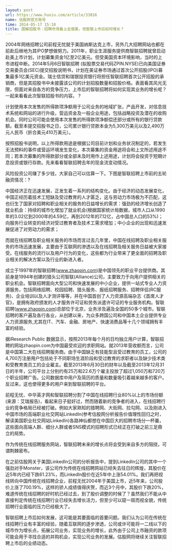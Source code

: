```yaml
---
layout: post
url: https://www.huxiu.com/article/33816
name: 估股网官方账号
time: 2014-05-17 15:10
title: 图解招股书：招聘市场看上去很美，但智联上市后如何增长？
---
```

2004年网络招聘公司前程无忧就于美国纳斯达克上市，另外几大招聘网站也都在前赴后继地为其IPO梦想做努力。2011年，职业生涯服务提供商智联招聘就曾启动赴美上市计划，计划募集资金1亿至2亿美元。但受美国资本环境影响，当时的上市进程中断。2014年5月6日智联招聘 (拟股票交易代码ZPIN.NYSE)已向美国证券交易委员会(SEC)提交招股说明书，计划在美证券市场通过首次公开招股(IPO)募集最多1亿美元资金。瑞士信贷和瑞银投资银行将担任智联招聘首次公开招股的承销商，但是其招股书中未披露该公司的计划招股数量和招股价格。表面看其风光无限，但面对来自各方的竞争压力，上市后的智联招聘将如何实现其业务的增长呢？一起来看看此次智联招股书的内容。 ?

计划使用本次发售的所得款项净额用于公司业务的地域扩张，产品开发，对信息技术系统和网站的进行升级，营运资金及一般企业用途，包括战略投资及潜在的收购机会。同时公司可能会使用本次发售的所得款项净额偿还部分或所有的银行贷款额。截至本提交招股书之日，公司累计银行贷款本金为5,300万美元以及2,490万元人民币（折合美元410万美元）。

按照招股书说明，以上所得款用途是根据公司目前计划和业务状况制定的，若发生无法预料的事件或营运环境发生变化，本次募集的资金用途将会和上文所述用途不同；若本次募集的所得款部分或全部未及时用作上述用途，计划将会投资于短期计息投资或银行存款。先来看看智联招聘去年的现金流变动情况。

风险投资公司赚了多少钱，大家自己可以估算一下。下图是智联招聘上市前的五轮融资情况：?

中国经济正在迅速发展，正发生着一系列的结构变化。由于经济的动态发展变化，中国正经历着技术工短缺及受过教育的人才匮乏，这与劳动力市场极为不匹配，这也衍生了国家对招聘和职业相关的服务的日益增长的需求：强劲的经济增长创造了就业机会：持续的城市化增加了就业机会(根据国家统计局数据，城市人口从1990年的3.02亿到2000年的4.59亿，再到2012年的7.12亿，占中国总人口的53%)；向服务行业转变的经济对受过教育者及技术工需求增加；中小企业的出现和迅速发展促进了对劳动力的需求；

而就在线招聘及职业相关服务的市场而言过去几年里，中国在线招聘及职业相关服务的市场迅速发展，主要由于互联网的渗透以及在线招聘及相关服务日益被大家接受。在线服务的流行以及用户行为的变化，这些都为行业带来了更全面的招聘及职业相关的解决方案以及行业的新进入者。

成立于1997年的智联招聘(www.zhaopin.com)是中国领先的职业平台提供商。其前身是1994年创建的猎头公司智联(Alliance)公司，主要致力于向用户提供相关的职业机会。智联招聘面向大型公司和快速发展的中小企业，提供一站式专业人力资源服务，包括网络招聘、校园招聘、猎头服务、报纸招聘服务、招聘伴侣(RC服务)、企业培训以及人才测评等等，并在中国首创了人力资源高端杂志《首席人才官》，是拥有政府颁发的人才服务许可证和劳务派遣许可证的专业服务机构。智联招聘(www.zhaopin.com)总部位于北京，业务涉及遍及全国的50多个城市。智联招聘的客户遍及各行各业，从创建以来，为众多跨国公司和中国本土企业提供专业人力资源服务,尤其在IT、汽车、金融、房地产、快速消费品等十几个领域拥有丰富的经验。

据iResearch Public 数据显示，按照2013年每个月的日均独立用户计算，智联招聘的网站zhaopin.com为中国最受欢迎的求职网站。就2013年营收额而言，公司是中国第二大在线招聘服务商。由于中国缺乏有技能型且受过教育的员工，公司的4,700万注册用户包括处于不同职场生涯阶段和受过教育的求职者以及缺少技术类和受教育类员工的企业雇主。截至2013年6月30日的财年以及截至2013年12月31日的半年，公司平台上分别约有25万和22.6万个雇主投放了超过1,050万和720万个职业招聘广告。公司数据库中用户及简历的质量和数量吸引着越来越多的客户。反过来，这也使得更多的用户来到智联招聘的平台。

前程无忧、中华英才网和智联招聘分割了中国在线招聘行业80%以上的市场份额(来源：艾瑞报告)，看起来日子挺好过，然而随着新的竞争者的进入，在线招聘行业的竞争格局已经被打破。例如大家熟知的猎聘网、大街网、拉勾网、以及刚进入中国市场的高端职业社交网站LinkedIn(参考估股网分析报告价值理性回归之时，解读美国职业社交网站LinkedIn)各路神仙都想在中国巨大的招聘市场分一杯羹，这些面向高端人群、细分人群或者SNS模式的招聘形式已经正在打破之前三足鼎立的局势。

作为传统在线招聘服务网站，智联招聘未来的增长点将会受到来自多方的阻挠，可谓荆棘密布。

在之前估股网关于美国LinkedIn公司的分析报告中，提到LinkedIn公司的其中一个强劲对手Monster，该公司作为传统在线招聘网站已经失去往日的辉煌，其股价在近5年内已经下跌61.23%，而LinkedIn股价在近5年中上涨54.01%。我们再把视线转向中国传统在线招聘企业，前程无忧2004年于美国上市，近5年来，公司股价上涨了700.19%，这样的骄人成绩值得庆贺，而近3个月中，其股价下跌20%，难道传统在线招聘的好时机已经过去，到了股价调整的时候了？虽然我们不能从中直接判定传统在线招聘行业已经失去增长活力，但至少可以窥一斑而视全貌，传统招聘行业面临的压力已经极大了。

智联招聘上市后如何发展，这可能是其要面临的首要问题。我们认为公司在传统在线招聘行业有丰富的经验，随着互联网的逐步渗透，公司或许可能将一二线以下的城市作为增长点，拓展公司业务，实现业务的增长，此外由于公司上市融资的款项可能会用于寻找合适的并购机会，实现公司业务的发展。估股网将继续关注智联招聘上市后的业绩动态。

